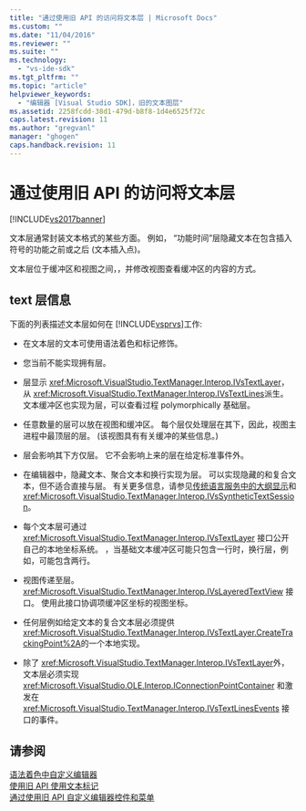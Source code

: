 ```yaml
---
title: "通过使用旧 API 的访问将文本层 | Microsoft Docs"
ms.custom: ""
ms.date: "11/04/2016"
ms.reviewer: ""
ms.suite: ""
ms.technology: 
  - "vs-ide-sdk"
ms.tgt_pltfrm: ""
ms.topic: "article"
helpviewer_keywords: 
  - "编辑器 [Visual Studio SDK]，旧的文本图层"
ms.assetid: 2258fcdd-38d1-479d-b8f8-1d4e6525f72c
caps.latest.revision: 11
ms.author: "gregvanl"
manager: "ghogen"
caps.handback.revision: 11
---
```

# 通过使用旧 API 的访问将文本层
[!INCLUDE[vs2017banner](../code-quality/includes/vs2017banner.md)]

文本层通常封装文本格式的某些方面。  例如， “功能时间”层隐藏文本在包含插入符号的功能之前或之后 \(文本插入点\)。  
  
 文本层位于缓冲区和视图之间，，并修改视图查看缓冲区的内容的方式。  
  
## text 层信息  
 下面的列表描述文本层如何在 [!INCLUDE[vsprvs](../code-quality/includes/vsprvs_md.md)]工作:  
  
-   在文本层的文本可使用语法着色和标记修饰。  
  
-   您当前不能实现拥有层。  
  
-   层显示 <xref:Microsoft.VisualStudio.TextManager.Interop.IVsTextLayer>，从 <xref:Microsoft.VisualStudio.TextManager.Interop.IVsTextLines>派生。  文本缓冲区也实现为层，可以查看过程 polymorphically 基础层。  
  
-   任意数量的层可以放在视图和缓冲区。  每个层仅处理层在其下，因此，视图主进程中最顶层的层。  \(该视图具有有关缓冲的某些信息。\)  
  
-   层会影响其下方仅层。  它不会影响上来的层在给定标准事件外。  
  
-   在编辑器中，隐藏文本、聚合文本和换行实现为层。  可以实现隐藏的和复合文本，但不适合直接与层。  有关更多信息，请参见[传统语言服务中的大纲显示](../extensibility/internals/outlining-in-a-legacy-language-service.md)和 <xref:Microsoft.VisualStudio.TextManager.Interop.IVsSyntheticTextSession>。  
  
-   每个文本层可通过 <xref:Microsoft.VisualStudio.TextManager.Interop.IVsTextLayer> 接口公开自己的本地坐标系统。  ，当基础文本缓冲区可能只包含一行时，换行层，例如，可能包含两行。  
  
-   视图传递至层。 <xref:Microsoft.VisualStudio.TextManager.Interop.IVsLayeredTextView> 接口。  使用此接口协调项缓冲区坐标的视图坐标。  
  
-   任何层例如给定文本的复合文本层必须提供 <xref:Microsoft.VisualStudio.TextManager.Interop.IVsTextLayer.CreateTrackingPoint%2A>的一个本地实现。  
  
-   除了 <xref:Microsoft.VisualStudio.TextManager.Interop.IVsTextLayer>外，文本层必须实现 <xref:Microsoft.VisualStudio.OLE.Interop.IConnectionPointContainer> 和激发在 <xref:Microsoft.VisualStudio.TextManager.Interop.IVsTextLinesEvents> 接口的事件。  
  
## 请参阅  
 [语法着色中自定义编辑器](../extensibility/syntax-coloring-in-custom-editors.md)   
 [使用旧 API 使用文本标记](../extensibility/using-text-markers-with-the-legacy-api.md)   
 [通过使用旧 API 自定义编辑器控件和菜单](../extensibility/customizing-editor-controls-and-menus-by-using-the-legacy-api.md)